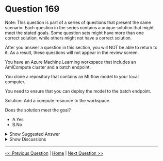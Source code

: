 # Question 169

Note: This question is part of a series of questions that present the same scenario. Each question in the series contains a unique solution that might meet the stated goals. Some question sets might have more than one correct solution, while others might not have a correct solution.

After you answer a question in this section, you will NOT be able to return to it. As a result, these questions will not appear in the review screen.

You have an Azure Machine Learning workspace that includes an AmlCompute cluster and a batch endpoint.

You clone a repository that contains an MLflow model to your local computer.

You need to ensure that you can deploy the model to the batch endpoint.

Solution: Add a compute resource to the workspace.

Does the solution meet the goal?

* A.Yes
* B.No

<details>
  <summary>Show Suggested Answer</summary>

  <strong>A</strong><br>

</details>

<details>
  <summary>Show Discussions</summary>

<blockquote><p><strong>f82411e</strong> <code>(Thu 29 May 2025 12:50)</code> - <em>Upvotes: 1</em></p><p>B - no</p></blockquote>
<blockquote><p><strong>gunn_m</strong> <code>(Sat 23 Nov 2024 18:23)</code> - <em>Upvotes: 1</em></p><p>B - No</p></blockquote>
<blockquote><p><strong>Arvindu89</strong> <code>(Sun 27 Oct 2024 04:00)</code> - <em>Upvotes: 1</em></p><p>You also need to register the model and create batch EndPoint</p></blockquote>

</details>

---

[<< Previous Question](question_168.md) | [Home](/index.md) | [Next Question >>](question_170.md)
